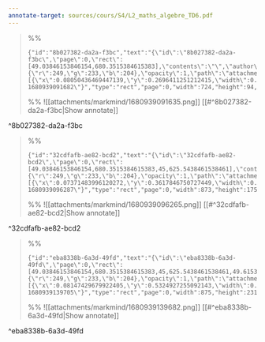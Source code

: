 ```yaml
---
annotate-target: sources/cours/S4/L2_maths_algebre_TD6.pdf
---
```


>%%
>```annotate-json
>{"id":"8b027382-da2a-f3bc","text":"{\"id\":\"8b027382-da2a-f3bc\",\"page\":0,\"rect\":[49.03846153846154,680.3515384615383],\"contents\":\"\",\"author\":\"\",\"color\":{\"r\":249,\"g\":233,\"b\":204},\"opacity\":1,\"path\":\"attachments/markmind/1680939091635.png\",\"relateRect\":[{\"x\":0.08050436469447139,\"y\":0.2696411251212415,\"width\":0.7022308438409312,\"height\":0.09117361784675072}],\"pdfName\":\"sources/cours/S4/L2_maths_algebre_TD6.pdf\",\"pageWidth\":1031,\"imageAbsolutePath\":\"app://local/Users/oscarplaisant/devoirs/cours/attachments/markmind/1680939091635.png?1680939091682\"}","type":"rect","page":0,"width":724,"height":94,"pdfName":"sources/cours/S4/L2_maths_algebre_TD6.pdf"}
>```
>%%
>![[attachments/markmind/1680939091635.png]]
>[[#^8b027382-da2a-f3bc|Show annotate]]
>
^8b027382-da2a-f3bc

>%%
>```annotate-json
>{"id":"32cdfafb-ae82-bcd2","text":"{\"id\":\"32cdfafb-ae82-bcd2\",\"page\":0,\"rect\":[49.03846153846154,680.3515384615383,45,625.5438461538461],\"contents\":\"\",\"author\":\"\",\"color\":{\"r\":249,\"g\":233,\"b\":204},\"opacity\":1,\"path\":\"attachments/markmind/1680939096265.png\",\"relateRect\":[{\"x\":0.07371483996120272,\"y\":0.3617846750727449,\"width\":0.8467507274490785,\"height\":0.1697381183317168}],\"pdfName\":\"sources/cours/S4/L2_maths_algebre_TD6.pdf\",\"pageWidth\":1031,\"imageAbsolutePath\":\"app://local/Users/oscarplaisant/devoirs/cours/attachments/markmind/1680939096265.png?1680939096287\"}","type":"rect","page":0,"width":873,"height":175,"pdfName":"sources/cours/S4/L2_maths_algebre_TD6.pdf"}
>```
>%%
>![[attachments/markmind/1680939096265.png]]
>[[#^32cdfafb-ae82-bcd2|Show annotate]]
>
^32cdfafb-ae82-bcd2

>%%
>```annotate-json
>{"id":"eba8338b-6a3d-49fd","text":"{\"id\":\"eba8338b-6a3d-49fd\",\"page\":0,\"rect\":[49.03846153846154,680.3515384615383,45,625.5438461538461,49.61538461538461,524.0053846153846],\"contents\":\"\",\"author\":\"\",\"color\":{\"r\":249,\"g\":233,\"b\":204},\"opacity\":1,\"path\":\"attachments/markmind/1680939139682.png\",\"relateRect\":[{\"x\":0.08147429679922405,\"y\":0.5324927255092143,\"width\":0.8486905916585838,\"height\":0.22405431619786614}],\"pdfName\":\"sources/cours/S4/L2_maths_algebre_TD6.pdf\",\"pageWidth\":1031,\"imageAbsolutePath\":\"app://local/Users/oscarplaisant/devoirs/cours/attachments/markmind/1680939139682.png?1680939139705\"}","type":"rect","page":0,"width":875,"height":231,"pdfName":"sources/cours/S4/L2_maths_algebre_TD6.pdf"}
>```
>%%
>![[attachments/markmind/1680939139682.png]]
>[[#^eba8338b-6a3d-49fd|Show annotate]]
>
^eba8338b-6a3d-49fd

